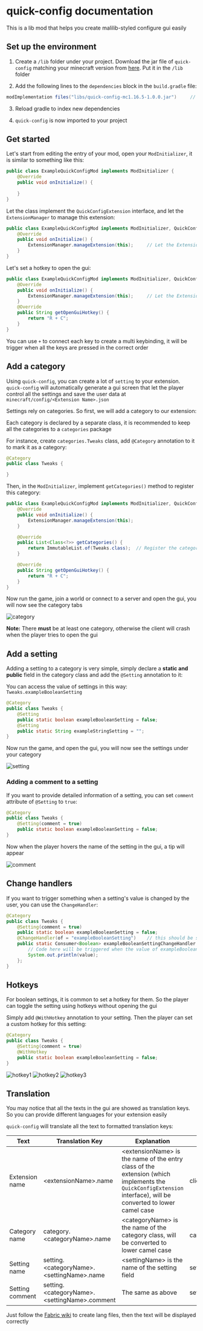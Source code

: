 # quick-config documentation

This is a lib mod that helps you create malilib-styled configure gui easily

## Set up the environment

1. Create a `/lib` folder under your project. Download the jar file of `quick-config` matching your minecraft version from [here](https://github.com/Ivan-1F/quick-config/releases). Put it in the `/lib` folder

2. Add the following lines to the `dependencies` block in the `build.gradle` file:

```groovy
modImplementation files("libs/quick-config-mc1.16.5-1.0.0.jar")     // Replace with the actual filename
```

3. Reload gradle to index new dependencies

4. `quick-config` is now imported to your project

## Get started

Let's start from editing the entry of your mod, open your `ModInitializer`, it is similar to something like this:

```java
public class ExampleQuickConfigMod implements ModInitializer {
    @Override
    public void onInitialize() {
        
    }
}
```

Let the class implement the `QuickConfigExtension` interface, and let the `ExtensionManager` to manage this extension:

```java
public class ExampleQuickConfigMod implements ModInitializer, QuickConfigExtension {     // implement QuickConfigExtension
    @Override
    public void onInitialize() {
        ExtensionManager.manageExtension(this);     // Let the ExtensionManager to manage this extension
    }
}
```

Let's set a hotkey to open the gui:

```java
public class ExampleQuickConfigMod implements ModInitializer, QuickConfigExtension {     // implement QuickConfigExtension
    @Override
    public void onInitialize() {
        ExtensionManager.manageExtension(this);     // Let the ExtensionManager to manage this extension
    }
    @Override
    public String getOpenGuiHotkey() {
        return "R + C";
    }
}
```

You can use `+` to connect each key to create a multi keybinding, it will be trigger when all the keys are pressed in the correct order

## Add a category

Using `quick-config`, you can create a lot of `setting` to your extension. `quick-config` will automatically generate a gui screen that let the player control all the settings and save the user data at `minecraft/config/<Extension Name>.json`

Settings rely on categories. So first, we will add a category to our extension:

Each category is declared by a separate class, it is recommended to keep all the categories to a `categories` package

For instance, create `categories.Tweaks` class, add `@Category` annotation to it to mark it as a category:

```java
@Category
public class Tweaks {

}
```

Then, in the `ModInitializer`, implement `getCategories()` method to register this category:

```java
public class ExampleQuickConfigMod implements ModInitializer, QuickConfigExtension {
    @Override
    public void onInitialize() {
        ExtensionManager.manageExtension(this);
    }

    @Override
    public List<Class<?>> getCategories() {
        return ImmutableList.of(Tweaks.class);  // Register the category
    }

    @Override
    public String getOpenGuiHotkey() {
        return "R + C";
    }
}
```

Now run the game, join a world or connect to a server and open the gui, you will now see the category tabs

![category](https://github.com/Ivan-1F/quick-config/blob/fabric-1.15.2/screenshots/docs/category.png?raw=true)

**Note:** There **must** be at least one category, otherwise the client will crash when the player tries to open the gui

## Add a setting

Adding a setting to a category is very simple, simply declare a **static and public** field in the category class and add the `@Setting` annotation to it:

You can access the value of settings in this way: `Tweaks.exampleBooleanSetting`

```java
@Category
public class Tweaks {
    @Setting
    public static boolean exampleBooleanSetting = false;
    @Setting
    public static String exampleStringSetting = "";
}
```

Now run the game, and open the gui, you will now see the settings under your category

![setting](https://github.com/Ivan-1F/quick-config/blob/fabric-1.15.2/screeshots/docs/setting.png&raw=true)

### Adding a comment to a setting

If you want to provide detailed information of a setting, you can set `comment` attribute of `@Setting` to `true`:

```java
@Category
public class Tweaks {
    @Setting(comment = true)
    public static boolean exampleBooleanSetting = false;
}
```

Now when the player hovers the name of the setting in the gui, a tip will appear

![comment](https://github.com/Ivan-1F/quick-config/blob/fabric-1.15.2/screenshots/docs/comment.png&raw=true)

## Change handlers

If you want to trigger something when a setting's value is changed by the user, you can use the `ChangeHandler`:

```java
@Category
public class Tweaks {
    @Setting(comment = true)
    public static boolean exampleBooleanSetting = false;
    @ChangeHandler(of = "exampleBooleanSetting")    // this should be same as the setting's name you want to listen to
    public static Consumer<Boolean> exampleBooleanSettingChangeHandler = (value) -> {   // Here's the new value of the setting
        // Code here will be triggered when the value of exampleBooleanSetting is changed 
        System.out.println(value);
    };
}
```

## Hotkeys

For boolean settings, it is common to set a hotkey for them. So the player can toggle the setting using hotkeys without opening the gui

Simply add `@WithHotkey` annotation to your setting. Then the player can set a custom hotkey for this setting: 

```java
@Category
public class Tweaks {
    @Setting(comment = true)
    @WithHotkey
    public static boolean exampleBooleanSetting = false;
}
```

![hotkey1](https://github.com/Ivan-1F/quick-config/blob/fabric-1.15.2/screenshots/docs/hotkey1.png?raw=true)
![hotkey2](https://github.com/Ivan-1F/quick-config/blob/fabric-1.15.2/screenshots/docs/hotkey2.png?raw=true)
![hotkey3](https://github.com/Ivan-1F/quick-config/blob/fabric-1.15.2/screenshots/docs/hotkey3.png?raw=true)

## Translation

You may notice that all the texts in the gui are showed as translation keys. So you can provide different languages for your extension easily

`quick-config` will translate all the text to formatted translation keys:

|Text|Translation Key|Explanation|Example|Snapshot|
|---|---|---|---|---|
|Extension name|\<extensionName\>.name|\<extensionName\> is the name of the entry class of the extension (which implements the `QuickConfigExtension` interface), will be converted to lower camel case|clientTweaks.name||
|Category name|category.\<categoryName\>.name|\<categoryName\> is the name of the category class, will be converted to lower camel case|category.tweaks.name||
|Setting name|setting.\<categoryName\>.\<settingName\>.name|\<settingName\> is the name of the setting field|setting.tweaks.fastRightClick.name||
|Setting comment|setting.\<categoryName\>.\<settingName\>.comment|The same as above|setting.tweaks.fastRightClick.comment||

Just follow the [Fabric wiki](https://fabricmc.net/wiki/tutorial:lang) to create lang files, then the text will be displayed correctly